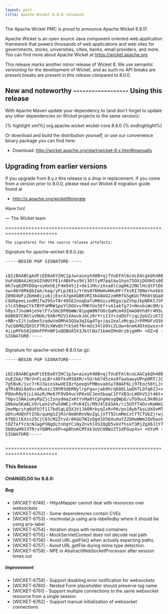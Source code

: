 ```yaml
---
layout: post
title: Apache Wicket 8.8.0 released
---
```

The Apache Wicket PMC is proud to announce Apache Wicket 8.8.0!

Apache Wicket is an open source Java component oriented web application
framework that powers thousands of web applications and web sites for
governments, stores, universities, cities, banks, email providers, and
more. You can find more about Apache Wicket at https://wicket.apache.org

This release marks another minor release of Wicket 8. We
use semantic versioning for the development of Wicket, and as such no
API breaks are present breaks are present in this release compared to
8.0.0.

<OPTIONAL> New and noteworthy
<OPTIONAL> ------------------
<OPTIONAL>
Using this release
------------------

With Apache Maven update your dependency to (and don't forget to
update any other dependencies on Wicket projects to the same version):

{% highlight xml%}
<dependency>
    <groupId>org.apache.wicket</groupId>
    <artifactId>wicket-core</artifactId>
    <version>8.8.0</version>
</dependency>
{% endhighlight%}

Or download and build the distribution yourself, or use our
convenience binary package you can find here:

 * Download: http://wicket.apache.org/start/wicket-8.x.html#manually

<!--more-->

Upgrading from earlier versions
-------------------------------

If you upgrade from 8.y.z this release is a drop in replacement. If
you come from a version prior to 8.0.0, please read our Wicket 8
migration guide found at

 * http://s.apache.org/wicket8migrate

Have fun!

— The Wicket team


========================================================================

    The signatures for the source release artefacts:

    
Signature for apache-wicket-8.8.0.zip:

<div class='highlight'><pre>
-----BEGIN PGP SIGNATURE-----

iQIzBAABCgAdFiEE0a6YZHC1pJw+aieyh48B+qjTVuEFAl6coLEACgkQh48B+qjT
VuFdGBAAiHikGIh0UtFE1rABkPus9Vj3OltyM7pqtAw1hyn75OXiDUXHIs00RWCJ
0h7vqKZMYDOq+syHxhEjF4m945jI+de1JMn/zXxa8lCagHk22NClHcdtFlDb+xws
sw+8bY0RkQbImA/kag/yFLpJ8Is/YrHsH76HmHvHHuHFrfXsRI7DNerhokb5BtAM
Z89D4UFzZbHm0iiv6jjExrA7gmXGBKVRI3kG8AO2zmRRfG5gKUcfRh8tQGa80JGO
CGU6peeLsodM1fw29SvT8r49SE2noqDaTuM6GicxREgo/pZVhpJkpNEKtJtM5NQ2
slcX58mpCYkTBYFoMRW1poYlDOU+vfMKYUx5EfrvA1akfg7J+NnsbiWcOM/sjw+y
h8ys7JnoW4jeVelF7xSHcDP8bWW/0ipgW8NfOOcQaMcm49ImAO0VhdFr4M3LvUpd
6Q0K07CNhluVNUk/9XNrM2V1VAovkJACz0rYriI37+zoDUfrjqc2pGZziK7ZgbaP
+NBrvIJtjuOmn5zodwVeOMhA5QSw3qIGg4Tg+jqsIealzMcguJrPPMUFzO3bnRgs
7uCQ6MQ2QXSCFTR3cXWvQh7tkSmtfNrmUz34lU9VcZLUw+6neKAOtmSwsxrATH5X
4iipMYkS81GHnFPPnNP1uQDBUA5X3JktCNa71kmmIMnOrzbjgmM=
=OZ+0
-----END PGP SIGNATURE-----
</pre></div>

    
Signature for apache-wicket-8.8.0.tar.gz:

<div class='highlight'><pre>
-----BEGIN PGP SIGNATURE-----

iQIzBAABCgAdFiEE0a6YZHC1pJw+aieyh48B+qjTVuEFAl6coLAACgkQh48B+qjT
VuEZAA/7BrVnFLoLBr+XOfkvM38XM/+SU/kb7dSzAs8TaaGawyUPnpDRT/JCtjv+
7g5NvK/1vc7rKJ3ainskwUEI8zfpeegVFMBovabSy70QAF6Lj97Eoz58tLJrkpHU
qTRsBUi8a9vceRuxz/INYM3dbRNylrpFga+jab9hrqK86L1wOhTLQfq6ZJ+nChMb
POUnR8y9jLL4AzR/Me67F9VD4ucVP6xUCJen5baqC1FfXB3cLWOhVS1t46t+Y5r/
7Opv1SWAiumyPpZjcIsnydma2xKtYxMa8tCphgHesgQWpQ/uTG9uuL9k0bim1XwN
G0bewSKa6LVOrLwn2vFwSOWEjrPcK4Zs/M9J4lEA5Ak/ri5U5fT4OzvKmNkUiKUL
2mxMpcstq6UFUJf117bdSqLQ3X3ViJAORrbyqIxR+P0/pn18ybTAsLUXOvMTkM8H
UDtu4UQVFtIhD/quHgSZjMJr0m8hRnVNvZgLjXTT92cmMeCxtfTCfUbZjrwjSPM4
6fQDilKXss25CjC63cM2Ztvd/8KGU7W1vQgdiD56XuduYZ2DHwWWm2QVbazmhegV
tOZfAfYcXcNJagPSNgDLtnhgYCiNyZnvhlOSIQgD5vkVfhskf3RjZgX6J1Y7F+w0
Sb0UwH933TRrxYQBMxv6P+apBhnKCMTAk3UVC0BWzZT1dFGup4s=
=UYoM
-----END PGP SIGNATURE-----
</pre></div>

    
========================================================================

### This Release

#### CHANGELOG for 8.8.0:
    

##### Bug

 * [WICKET-6746] - HttpsMapper cannot deal with resources over websockets
 * [WICKET-6752] - Some dependencies contain CVEs
 * [WICKET-6753] - res/modal.js using aria-labelledby where it should be using aria-label
 * [WICKET-6754] - Iteration stops with nested containers
 * [WICKET-6755] - MockServletContext does not decode real path
 * [WICKET-6756] - Avoid URL.getFile() when actually expecting paths.
 * [WICKET-6757] - Avoid URL.getFile during mime type detection.
 * [WICKET-6758] - NPE in AbstractWebSocketProcessor after session times out

##### Improvement

 * [WICKET-6759] - Support disabling error notification for websockets
 * [WICKET-6760] - Nested Form placeholder should preserve tag name
 * [WICKET-6761] - Support multiple connections to the same websocket resource from a single session
 * [WICKET-6762] - Support manual initialization of websocket connections

